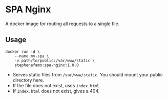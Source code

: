 # SPA Nginx

A docker image for routing all requests to a single file.

## Usage

```
docker run -d \
    --name my-spa \
    -v path/to/public:/var/www/static \
    stephenafamo:spa-nginx:1.0.0
```

* Serves static files from `/var/www/static`. You should mount your public directory here.
* If the file does not exist, uses `index.html`.
* If `index.html` does not exist, gives a 404.